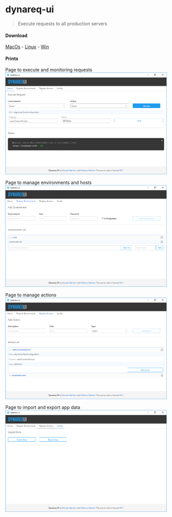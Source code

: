 # dynareq-ui

> Execute requests to all production servers

#### Download

[MacOs](https://github.com/mdsbarbieri/dynareq-ui/raw/master/release/dynareq-ui-darwin-x64.zip) - [Linux](https://github.com/mdsbarbieri/dynareq-ui/raw/master/release/dynareq-ui-linux-x64.zip) - [Win](https://github.com/mdsbarbieri/dynareq-ui/raw/master/release/dynareq-ui-win32-x64.zip)


#### Prints
Page to execute and monitoring requests
![Home](https://github.com/mdsbarbieri/dynareq-ui/raw/master/image/home.png "Page to execute and monitoring requests")

Page to manage environments and hosts
![Environments](https://github.com/mdsbarbieri/dynareq-ui/raw/master/image/environments.png "Page to manage environments and hosts")

Page to manage actions
![Actions](https://github.com/mdsbarbieri/dynareq-ui/raw/master/image/actions.png "Page to manage actions")

Page to import and export app data
![Config](https://github.com/mdsbarbieri/dynareq-ui/raw/master/image/config.png "Page to import and export app data")